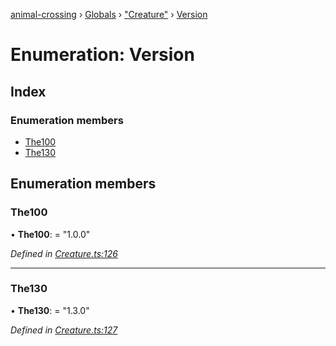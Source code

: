 [animal-crossing](../README.md) › [Globals](../globals.md) › ["Creature"](../modules/_creature_.md) › [Version](_creature_.version.md)

# Enumeration: Version

## Index

### Enumeration members

* [The100](_creature_.version.md#the100)
* [The130](_creature_.version.md#the130)

## Enumeration members

###  The100

• **The100**: = "1.0.0"

*Defined in [Creature.ts:126](https://github.com/Norviah/animal-crossing/blob/18dc317/module/types/Creature.ts#L126)*

___

###  The130

• **The130**: = "1.3.0"

*Defined in [Creature.ts:127](https://github.com/Norviah/animal-crossing/blob/18dc317/module/types/Creature.ts#L127)*

